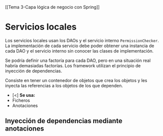 [[Tema 3-Capa lógica de negocio con Spring]]

# Servicios locales
Los servicios locales usan los DAOs y el servicio interno `PermissionChecker`. La implementación de cada servicio debe poder obtener una instancia de cada DAO y el servicio interno sin conocer las clases de implementación.

Se podría definir una factoría para cada DAO, pero en una situación real habría demasiadas factorías. Los framework utilizan el principio de inyección de dependencias.

Consiste en tener un contenedor de objetos que crea los objetos y les inyecta las referencias a los objetos de los que dependen.

+ [<] **Se usa:**
+ Ficheros
+ Anotaciones

## Inyección de dependencias mediante anotaciones
